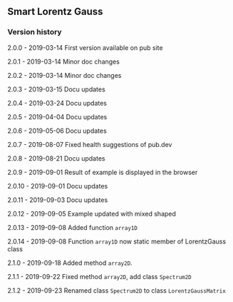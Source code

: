 ## Smart Lorentz Gauss

### Version history

 2.0.0 - 2019-03-14 First version available on pub site
 
 2.0.1 - 2019-03-14 Minor doc changes
 
 2.0.2 - 2019-03-14 Minor doc changes
 
 2.0.3 - 2019-03-15 Docu updates
 
 2.0.4 - 2019-03-24 Docu updates
 
 2.0.5 - 2019-04-04 Docu updates
 
 2.0.6 - 2019-05-06 Docu updates
 
 2.0.7 - 2019-08-07 Fixed health suggestions of pub.dev
 
 2.0.8 - 2019-08-21 Docu updates
 
 2.0.9 - 2019-09-01 Result of example is displayed in the browser
 
 2.0.10 - 2019-09-01 Docu updates
 
 2.0.11 - 2019-09-03 Docu updates
 
 2.0.12 - 2019-09-05 Example updated with mixed shaped
 
 2.0.13 - 2019-09-08 Added function `array1D`
 
 2.0.14 - 2019-09-08 Function `array1D` now static member of LorentzGauss class
 
 2.1.0 - 2019-09-18 Added method `array2D`.
 
 2.1.1 - 2019-09-22 Fixed method `array2D`, add  class `Spectrum2D`
 
 2.1.2 - 2019-09-23 Renamed class `Spectrum2D` to  class `LorentzGaussMatrix`
 
 
 
